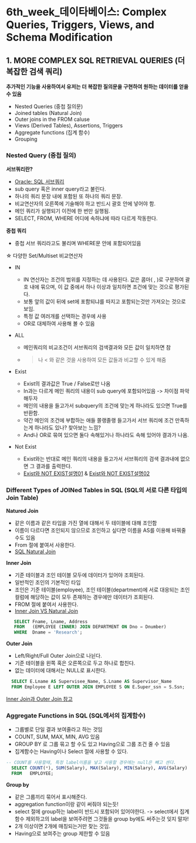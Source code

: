 # 6th_week_데이타베이스: Complex Queries, Triggers, Views, and Schema Modification
## 1. MORE COMPLEX SQL RETRIEVAL QUERIES (더 복잡한 검색 쿼리)
**추가적인 기능을 사용하여서 유저는 더 복잡한 질의문을 구현하여 원하는 데이터를 얻을 수 있음**   
- Nested Queries (중첩 질의문)
- Joined tables (Natural Join)
- Outer joins in the FROM caluse
- Views (Derived Tables), Assertions, Triggers
- Aggregate functions (집계 함수)
- Grouping

### Nested Query (중첩 질의)
**서브쿼리란?**   
- [Oracle: SQL 서브쿼리](https://mjn5027.tistory.com/m/51)
- sub query 혹은 inner query라고 불린다.
- 하나의 쿼리 문장 내에 포함된 또 하나의 쿼리 문장.
- 비교연산자의 오른쪽에 기술해야 하고 반드시 괄호 안에 넣어야 함.
- 메인 쿼리가 실행되기 이전에 한 번만 실행됨.
- SELECT, FROM, WHERE 어디에 속하냐에 따라 다르게 작동한다.

**중첩 쿼리**   
- 중첩 서브 쿼리라고도 불리며 WHERE문 안에 포함되어있음

☆ 다양한 Set/Multiset 비교연산자   
- IN
  + IN 연산자는 조건의 범위를 지정하는 데 사용된다. 값은 콤마( , )로 구분하여 괄호 내에 묶으며, 이 값 중에서 하나 이상과 일치하면 조건에 맞는 것으로 평가된다.
  + 보통 앞의 값이 뒤에 set에 포함되냐를 따지고 포함되는것만 가져오는 것으로 보임.
  + 특정 값 여러개를 선택하는 경우에 사용
  + OR로 대체하여 사용해 볼 수 있음

- ALL
  + 메인쿼리의 비교조건이 서브쿼리의 검색결과와 모든 값이 일치하면 참
  + > 나 < 와 같은 것을 사용하여 모든 값들과 비교할 수 있게 해줌

- Exist
  + Exist의 결과값은 True / False로만 나옴
  + In과는 다르게 메인 쿼리의 내용이 sub query에 포함되어있음 -> 차이점 파악해두자
  + 메인의 내용을 들고가서 subquery의 조건에 맞는게 하나라도 있으면 True를 반환함.
  + 약간 메인의 조건에 부합하는 애들 쫄랭졸랭 들고가서 서브 쿼리에 조건 만족하는게 하나라도 있나? 찾아보는 느낌?
  + And나 OR로 묶여 있으면 둘다 속해있거나 하나라도 속해 있어야 결과가 나옴.

- Not Exist
  + Exist와는 반대로 메인 쿼리의 내용을 들고가서 서브쿼리의 검색 결과내에 없으면 그 결과를 출력한다.
  + [Exist와 NOT EXIST설명01](https://gent.tistory.com/m/278) & [Exist와 NOT EXIST설명02](https://what-am-i.tistory.com/m/86?category=1011285)


### Different Types of JOINed Tables in SQL (SQL의 서로 다른 타입의 Join Table)
**Natured Join**   
- 같은 이름과 같은 타입을 가진 열에 대해서 두 테이블에 대해 조인함
- 이름이 다르다면 조인되지 않으므로 조인하고 싶다면 이름을 AS를 이용해 바꿔줄 수도 있음
- From 절에 붙여서 사용한다.
- [SQL Natural Join](https://the-underwater.tistory.com/m/26)

**Inner Join**   
- 기준 테이블과 조인 테이블 모두에 데이터가 있어야 조회된다.
- 일반적인 조인의 기본적인 타입
- 조인은 기준 테이블(employee), 조인 테이블(department)에 서로 대응되는 조인 컬럼에 해당하는 값이 모두 존재하는 경우에만 데이터가 조회된다.
- FROM 절에 붙여서 사용한다.
- [Inner Join VS Natural Join](https://pakker.tistory.com/m/115)
```SQL
   SELECT Fname, Lname, Address
   FROM   (EMPLOYEE (INNER) JOIN DEPARTMENT ON Dno = Dnumber)
   WHERE  Dname = 'Research';
```

**Outer Join**   
- Left/Right/Full Outer Join으로 나뉜다.
- 기준 테이블을 왼쪽 혹은 오른쪽으로 두고 하나로 합친다.
- 없는 데이터에 대해서는 NULL로 표시한다.
```SQL
  SELECT E.Lname AS Supervisee_Name, S.Lname AS Supervisor_Name
  FROM Employee E LEFT OUTER JOIN EMPLOYEE S ON E.Super_ssn = S.Ssn;
```

[Inner Join과 Outer Join 참고](https://gent.tistory.com/m/376)

### Aggregate Functions in SQL (SQL에서의 집계함수)
- 그룹별로 단일 결과 보여줄라고 하는 것임
- COUNT, SUM, MAX, MIN, AVG 있음
- GROUP BY 로 그룹 묶고 할 수도 있고 Having으로 그룹 조건 줄 수 있음
- 집계함수는 Having이나 Select 절에 사용할 수 있다.
```SQL
-- COUNT를 사용할때, 특정 label이름을 넣고 사용할 경우에는 null은 빼고 센다.
  SELECT COUNT(*), SUM(Salary), MAX(Salary), MIN(Salary), AVG(Salary)
  FROM   EMPLOYEE;
```

**Group by**
- 같은 그룹끼리 묶어서 표시해준다.
- aggregation function이랑 같이 써줘야 되는듯!
- select 절에 group하는 label이 반드시 포함되어 있어야한다. -> select에서 집계함수 제외하고의 label을 보여주려면 그것들을 group by에도 써주는것 잊지 말자!
- 2개 이상이면 2개에 매칭되는거만 찾는 것임.
- Having으로 보여주는 group 제한할 수 있음



